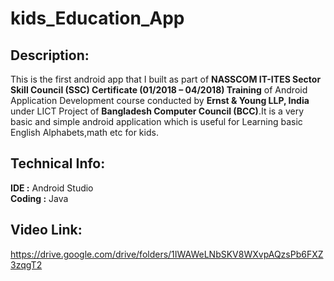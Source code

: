 # kids_Education_App
## Description:
This is the first android app that I built as part of **NASSCOM IT-ITES Sector Skill Council (SSC) Certificate (01/2018 – 04/2018) Training** of Android Application Development course conducted by **Ernst & Young LLP, India** under
LICT Project of **Bangladesh Computer Council (BCC)**.It is a very basic and simple android application which is useful for Learning basic English Alphabets,math etc for kids.
## Technical Info:
**IDE :** Android Studio </br>
**Coding :** Java
## Video Link:
https://drive.google.com/drive/folders/1IWAWeLNbSKV8WXvpAQzsPb6FXZ3zqgT2
